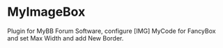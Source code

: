 MyImageBox
==========

Plugin for MyBB Forum Software, configure [IMG] MyCode for FancyBox and set Max Width and add New Border.